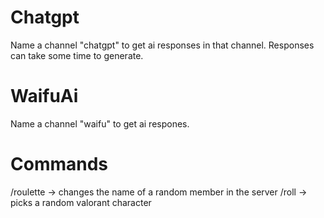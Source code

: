 # Chatgpt
Name a channel "chatgpt" to get ai responses in that channel. Responses can take some time to generate.

# WaifuAi
Name a channel "waifu" to get ai respones.

# Commands
/roulette -> changes the name of a random member in the server
/roll -> picks a random valorant character
